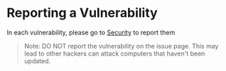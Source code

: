 # Reporting a Vulnerability

In each vulnerability, please go to [Security](https://github.com/takinekotfs/jupyter-cpp-kernel-doc/security) to report them

> Note: DO NOT report the vulnerability on the issue page. This may lead to other hackers can attack computers that haven't been updated.
